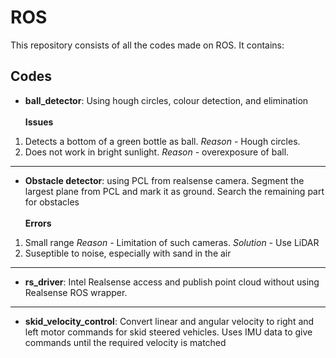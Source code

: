# ROS
This repository consists of all the codes made on ROS. It contains:
## Codes
- <b>ball_detector</b>: Using hough circles, colour detection, and elimination
<br><br> **Issues** <br>
 1. Detects a bottom of a green bottle as ball. *Reason -* Hough circles.
 2. Does not work in bright sunlight. *Reason -* overexposure of ball.
---
- <b>Obstacle detector</b>: using PCL from realsense camera. Segment the largest plane from PCL and mark it as ground. Search the remaining part for obstacles
<br><br> **Errors** <br>
 1. Small range *Reason -* Limitation of such cameras. *Solution -* Use LiDAR
 2. Suseptible to noise, especially with sand in the air
---
- <b>rs_driver</b>: Intel Realsense access and publish point cloud without using Realsense ROS wrapper.
---
- <b>skid_velocity_control</b>: Convert linear and angular velocity to right and left motor commands for skid steered vehicles. Uses IMU data to give commands until the required velocity is matched
